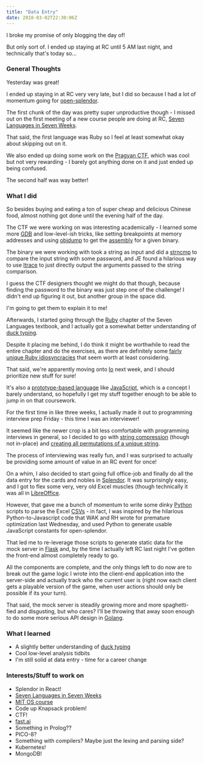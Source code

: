 ```yaml
---
title: "Data Entry"
date: 2018-03-02T22:30:06Z
---
```

I broke my promise of only blogging the day of!

But only sort of. I ended up staying at RC until 5 AM last night, and technically that's today so...

### General Thoughts
Yesterday was great!

I ended up staying in at RC very very late, but I did so because I had a lot of momentum going for [open-splendor](https://github.com/farkwun/open-splendor).

The first chunk of the day was pretty super unproductive though - I missed out on the first meeting of a new course people are doing at RC, [Seven Languages in Seven Weeks](https://geneticmail.com/scott/library/text/seven-languages-in-seven-weeks_p1_0.pdf).

That said, the first language was Ruby so I feel at least somewhat okay about skipping out on it.

We also ended up doing some work on the [Pragyan CTF](https://ctf.pragyan.org/home), which was cool but not very rewarding - I barely got anything done on it and just ended up being confused.

The second half was way better!

### What I did
So besides buying and eating a ton of super cheap and delicious Chinese food, almost nothing got done until the evening half of the day.

The CTF we were working on was interesting academically - I learned some more [GDB](https://www.gnu.org/software/gdb/) and low-level-ish tricks, like setting breakpoints at memory addresses and using [objdump](https://en.wikipedia.org/wiki/Objdump) to get the [assembly](https://en.wikipedia.org/wiki/Assembly_language) for a given binary.

The binary we were working with took a string as input and did a [strncmp](http://www.cplusplus.com/reference/cstring/strncmp/) to compare the input string with some password, and JE found a hilarious way to use [ltrace](http://man7.org/linux/man-pages/man1/ltrace.1.html) to just directly output the arguments passed to the string comparison. 

I guess the CTF designers thought we might do that though, because finding the password to the binary was just step one of the challenge! I didn't end up figuring it out, but another group in the space did.

I'm going to get them to explain it to me!

Afterwards, I started going through the [Ruby](https://www.ruby-lang.org/en/) chapter of the Seven Languages textbook, and I actually got a somewhat better understanding of [duck typing](https://en.wikipedia.org/wiki/Duck_typing).

Despite it placing me behind, I do think it might be worthwhile to read the entire chapter and do the exercises, as there are definitely some [fairly unique Ruby idiosyncracies](http://www.railstips.org/blog/archives/2008/12/01/unless-the-abused-ruby-conditional/) that seem worth at least considering. 

That said, we're apparently moving onto [Io](https://en.wikipedia.org/wiki/Io_(programming_language)) next week, and I should prioritize new stuff for sure!

It's also a [prototype-based language](https://en.wikipedia.org/wiki/Prototype-based_programming) like [JavaScript](https://www.javascript.com/), which is a concept I barely understand, so hopefully I get my stuff together enough to be able to jump in on that coursework.

For the first time in like three weeks, I actually made it out to programming interview prep Friday - this time I was an interviewer!

It seemed like the newer crop is a bit less comfortable with programming interviews in general, so I decided to go with [string compression](https://leetcode.com/problems/string-compression/description/) (though not in-place) and [creating all permutations of a unique string](https://stackoverflow.com/questions/4240080/generating-all-permutations-of-a-given-string).

The process of interviewing was really fun, and I was surprised to actually be providing some amount of value in an RC event for once!

On a whim, I also decided to start going full office-job and finally do all the data entry for the cards and nobles in [Splendor](https://en.wikipedia.org/wiki/Splendor_(board_game)). It was surprisingly easy, and I got to flex some very, very old Excel muscles (though technically it was all in [LibreOffice](https://www.libreoffice.org/).

However, that gave me a bunch of momentum to write some dinky [Python](https://www.python.org/) scripts to parse the Excel [CSVs](https://en.wikipedia.org/wiki/Comma-separated_values) - in fact, I was inspired by the hilarious Python-to-Javascript code that WAK and RH wrote for premature optimization last Wednesday, and used Python to generate usable JavaScript constants for open-splendor.

That led me to re-leverage those scripts to generate static data for the mock server in [Flask](http://flask.pocoo.org/) and, by the time I actually left RC last night I've gotten the front-end almost completely ready to go.

All the components are complete, and the only things left to do now are to break out the game logic I wrote into the client-end application into the server-side and actually track who the current user is (right now each client gets a playable version of the game, when user actions should only be possible if its your turn).

That said, the mock server is steadily growing more and more spaghetti-fied and disgusting, but who cares? I'll be throwing that away soon enough to do some more serious API design in [Golang](https://golang.org/).

### What I learned
* A slightly better understanding of [duck typing](https://en.wikipedia.org/wiki/Duck_typing)
* Cool low-level analysis tidbits
* I'm still solid at data entry - time for a career change

### Interests/Stuff to work on

* Splendor in React!
* [Seven Languages in Seven Weeks](https://geneticmail.com/scott/library/text/seven-languages-in-seven-weeks_p1_0.pdf)
* [MIT OS course](https://ocw.mit.edu/courses/electrical-engineering-and-computer-science/6-828-operating-system-engineering-fall-2012/)
* Code up Knapsack problem!
* CTF!
* [fast.ai](http://www.fast.ai/)
* Something in Prolog??
* PICO-8?
* Something with compilers? Maybe just the lexing and parsing side?
* Kubernetes!
* MongoDB!
